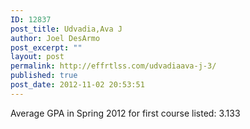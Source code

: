 ```yaml
---
ID: 12837
post_title: Udvadia,Ava J
author: Joel DesArmo
post_excerpt: ""
layout: post
permalink: http://effrtlss.com/udvadiaava-j-3/
published: true
post_date: 2012-11-02 20:53:51
---
```

<p>Average GPA in Spring 2012 for first course listed: 3.133</p>
